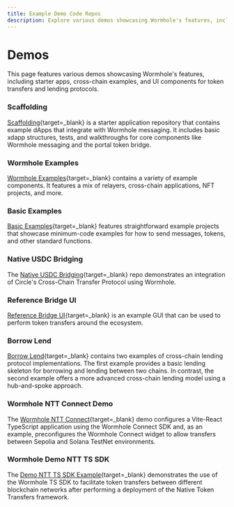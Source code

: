 ```yaml
---
title: Example Demo Code Repos
description: Explore various demos showcasing Wormhole's features, including starter apps, cross-chain examples, and UI components for token transfers and lending protocols.
---
```


# Demos

This page features various demos showcasing Wormhole's features, including starter apps, cross-chain examples, and UI components for token transfers and lending protocols.

### Scaffolding

[Scaffolding](https://github.com/wormhole-foundation/wormhole-scaffolding){target=\_blank} is a starter application repository that contains example dApps that integrate with Wormhole messaging. It includes basic xdapp structures, tests, and walkthroughs for core components like Wormhole messaging and the portal token bridge.

### Wormhole Examples

[Wormhole Examples](https://github.com/wormhole-foundation/wormhole-examples){target=\_blank} contains a variety of example components. It features a mix of relayers, cross-chain applications, NFT projects, and more.

### Basic Examples

[Basic Examples](https://github.com/wormhole-foundation/xdapp-book/tree/main/projects){target=\_blank} features straightforward example projects that showcase minimum-code examples for how to send messages, tokens, and other standard functions.

### Native USDC Bridging

The [Native USDC Bridging](https://github.com/wormhole-foundation/wormhole-circle-integration){target=\_blank} repo demonstrates an integration of Circle's Cross-Chain Transfer Protocol using Wormhole.  

### Reference Bridge UI

[Reference Bridge UI](https://github.com/wormhole-foundation/example-token-bridge-ui){target=\_blank} is an example GUI that can be used to perform token transfers around the ecosystem.

### Borrow Lend

[Borrow Lend](https://github.com/wormhole-foundation/example-wormhole-lending){target=\_blank} contains two examples of cross-chain lending protocol implementations. The first example provides a basic lending skeleton for borrowing and lending between two chains. In contrast, the second example offers a more advanced cross-chain lending model using a hub-and-spoke approach. 

### Wormhole NTT Connect Demo

The [Wormhole NTT Connect](https://github.com/wormhole-foundation/demo-ntt-connect){target=\_blank} demo configures a Vite-React TypeScript application using the Wormhole Connect SDK and, as an example, preconfigures the Wormhole Connect widget to allow transfers between Sepolia and Solana TestNet environments. 

### Wormhole Demo NTT TS SDK

The [Demo NTT TS SDK Example](https://github.com/wormhole-foundation/demo-ntt-ts-sdk){target=\_blank} demonstrates the use of the Wormhole TS SDK to facilitate token transfers between different blockchain networks after performing a deployment of the Native Token Transfers framework.